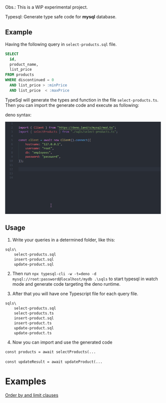 Obs.: This is a WIP experimental project.

Typesql: Generate type safe code for **mysql** database.

## Example

Having the following query in `select-products.sql` file.
```sql
SELECT 
  id,
  product_name,
  list_price
FROM products
WHERE discontinued = 0
  AND list_price > :minPrice
  AND list_price  < :maxPrice
```

TypeSql will generate the types and function in the file `select-products.ts`. 
Then you can import the generate code and execute as following:

deno syntax:

![](typesql-deno.gif)

## Usage

1. Write your queries in a determined folder, like this:

```
sqls\
    select-products.sql
    insert-product.sql
    update-product.sql
```

2. Then run `npx typesql-cli -w -t=deno -d mysql://root:password@localhost/mydb .\sqls` to start typesql in watch mode and generate code targeting the deno runtime.

3. After that you will have one Typescript file for each query file.

```
sqls\
    select-products.sql
    select-products.ts
    insert-product.sql
    insert-product.ts
    update-product.sql
    update-product.ts
```

4. Now you can import and use the generated code

```
const products = await selectProducts(...

const updateResult = await updateProduct(...
```

# Examples

[Order by and limit clauses](/docs/orderBy_limit.md)